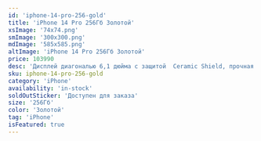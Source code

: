 ```yaml
---
id: 'iphone-14-pro-256-gold'
title: 'iPhone 14 Pro 256Гб Золотой'
xsImage: '74x74.png'
smImage: '300x300.png'
mdImage: '585x585.png'
altImage: 'iPhone 14 Pro 256Гб Золотой'
price: 103990
desc: 'Дисплей диагональю 6,1 дюйма с защитой  Ceramic Shield, прочная как никакое другое стекло. Водонепроницаемость по стандарту IP68. Нержавеющая сталь, используемая в хирургии. Dynamic Island, по-настоящему инновационный интерфейс взаимодействия с iPhone. Область вокруг камеры FaceTime, которая может сужаться и расширяться в зависимости от того, чем вы занимаетесь и какая информация нужна вам именно сейчас. Звонки, музыка, уведомления и многое другое теперь сами запрыгивают на островок Dynamic Island, чтобы быть у вас на виду. Совершенно новая система камер с 48 MP основной камерой превращает iPhone в профессиональный фотоаппарат. iPhone в кинематографичном режиме теперь снимает в 4K HDR при 24 кадрах в секунду, что является стандартом в киноиндустрии.'
sku: iphone-14-pro-256-gold
category: 'iPhone'
availability: 'in-stock'
soldOutSticker: 'Доступен для заказа'
size: '256Гб'
color: 'Золотой'
tag: 'iPhone'
isFeatured: true
---
```

